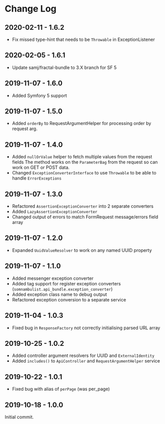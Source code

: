 Change Log
==========

2020-02-11 - 1.6.2
------------------

 * Fix missed type-hint that needs to be `Throwable` in ExceptionListener
 
2020-02-05 - 1.6.1
------------------

 * Update samj/fractal-bundle to 3.X branch for SF 5
 
2019-11-07 - 1.6.0
------------------

 * Added Symfony 5 support

2019-11-07 - 1.5.0
------------------

 * Added `orderBy` to RequestArgumentHelper for processing order by request arg.

2019-11-07 - 1.4.0
------------------

 * Added `nullOrValue` helper to fetch multiple values from the request fields
   The method works on the `ParameterBag` from the request so can work on GET or POST data.
 * Changed `ExceptionConverterInterface` to use `Throwable` to be able to handle `ErrorExceptions`

2019-11-07 - 1.3.0
------------------

 * Refactored `AssertionExceptionConverter` into 2 separate converters
 * Added `LazyAssertionExceptionConverter`
 * Changed output of errors to match FormRequest message/errors field array

2019-11-07 - 1.2.0
------------------

 * Expanded `UuidValueResolver` to work on any named UUID property

2019-11-07 - 1.1.0
------------------

 * Added messenger exception converter
 * Added tag support for register exception converters (`somnambulist.api_bundle.exception_converter`)
 * Added exception class name to debug output
 * Refactored exception conversion to a separate service

2019-11-04 - 1.0.3
------------------

 * Fixed bug in `ResponseFactory` not correctly initialising parsed URL array

2019-10-25 - 1.0.2
------------------

 * Added controller argument resolvers for UUID and `ExternalIdentity`
 * Added `includes()` to `ApiController` and `RequestArgumentHelper` service

2019-10-22 - 1.0.1
------------------

 * Fixed bug with alias of `perPage` (was per_page)

2019-10-18 - 1.0.0
------------------

Initial commit.
